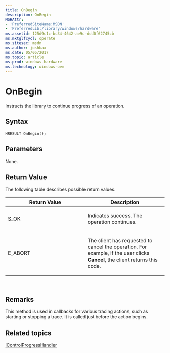 ```yaml
---
title: OnBegin
description: OnBegin
MSHAttr:
- 'PreferredSiteName:MSDN'
- 'PreferredLib:/library/windows/hardware'
ms.assetid: 125d9c1c-bc34-4642-ae9c-ddd0f62745cb
ms.mktglfcycl: operate
ms.sitesec: msdn
ms.author: joshbax
ms.date: 05/05/2017
ms.topic: article
ms.prod: windows-hardware
ms.technology: windows-oem
---
```


# OnBegin


Instructs the library to continue progress of an operation.

## Syntax


```
HRESULT OnBegin();
```

## Parameters


None.

## Return Value


The following table describes possible return values.

<table>
<colgroup>
<col width="50%" />
<col width="50%" />
</colgroup>
<thead>
<tr class="header">
<th>Return Value</th>
<th>Description</th>
</tr>
</thead>
<tbody>
<tr class="odd">
<td><p>S_OK</p></td>
<td><p>Indicates success. The operation continues.</p></td>
</tr>
<tr class="even">
<td><p>E_ABORT</p></td>
<td><p>The client has requested to cancel the operation. For example, if the user clicks <strong>Cancel</strong>, the client returns this code.</p></td>
</tr>
</tbody>
</table>

 

## Remarks


This method is used in callbacks for various tracing actions, such as starting or stopping a trace. It is called just before the action begins.

## Related topics


[IControlProgressHandler](icontrolprogresshandler.md)

 

 







